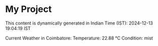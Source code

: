 # My Project

This content is dynamically generated in Indian Time (IST): 2024-12-13 19:04:19 IST


Current Weather in Coimbatore:
Temperature: 22.88 °C
Condition: mist

